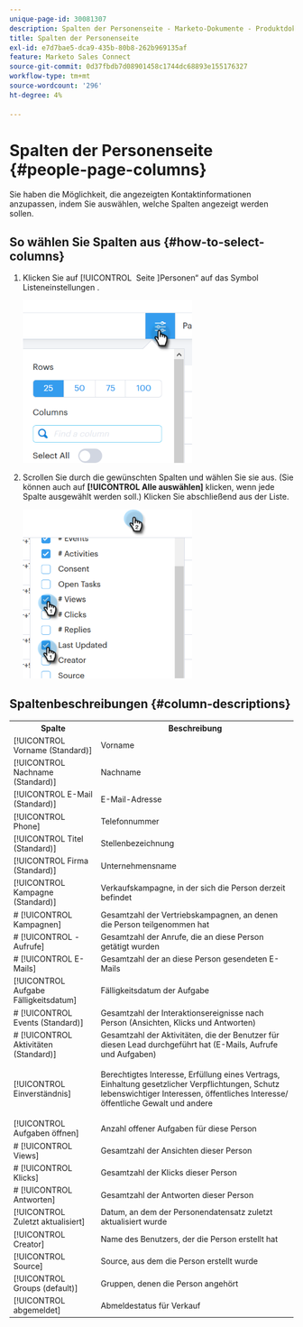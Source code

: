 ```yaml
---
unique-page-id: 30081307
description: Spalten der Personenseite - Marketo-Dokumente - Produktdokumentation
title: Spalten der Personenseite
exl-id: e7d7bae5-dca9-435b-80b8-262b969135af
feature: Marketo Sales Connect
source-git-commit: 0d37fbdb7d08901458c1744dc68893e155176327
workflow-type: tm+mt
source-wordcount: '296'
ht-degree: 4%

---
```


# Spalten der Personenseite {#people-page-columns}

Sie haben die Möglichkeit, die angezeigten Kontaktinformationen anzupassen, indem Sie auswählen, welche Spalten angezeigt werden sollen.

## So wählen Sie Spalten aus {#how-to-select-columns}

1. Klicken Sie auf [!UICONTROL &#x200B; Seite &#x200B;]Personen“ auf das Symbol Listeneinstellungen .

   ![](assets/one-5.png)

1. Scrollen Sie durch die gewünschten Spalten und wählen Sie sie aus. (Sie können auch auf **[!UICONTROL Alle auswählen]** klicken, wenn jede Spalte ausgewählt werden soll.) Klicken Sie abschließend aus der Liste.

   ![](assets/two-4.png)

## Spaltenbeschreibungen {#column-descriptions}

<table> 
 <colgroup> 
  <col> 
  <col> 
 </colgroup> 
 <tbody> 
  <tr> 
   <th>Spalte</th> 
   <th>Beschreibung</th> 
  </tr> 
  <tr> 
   <td>[!UICONTROL Vorname (Standard)]</td> 
   <td>Vorname</td> 
  </tr> 
  <tr> 
   <td>[!UICONTROL Nachname (Standard)]</td> 
   <td>Nachname</td> 
  </tr> 
  <tr> 
   <td colspan="1">[!UICONTROL E-Mail (Standard)]</td> 
   <td colspan="1">E-Mail-Adresse</td> 
  </tr> 
  <tr> 
   <td colspan="1">[!UICONTROL Phone]</td> 
   <td colspan="1">Telefonnummer</td> 
  </tr> 
  <tr> 
   <td colspan="1">[!UICONTROL Titel (Standard)]</td> 
   <td colspan="1">Stellenbezeichnung</td> 
  </tr> 
  <tr> 
   <td>[!UICONTROL Firma (Standard)]</td> 
   <td>Unternehmensname</td> 
  </tr> 
  <tr> 
   <td>[!UICONTROL Kampagne (Standard)]</td> 
   <td>Verkaufskampagne, in der sich die Person derzeit befindet</td> 
  </tr> 
  <tr> 
   <td># [!UICONTROL Kampagnen]</td> 
   <td>Gesamtzahl der Vertriebskampagnen, an denen die Person teilgenommen hat</td> 
  </tr> 
  <tr> 
   <td># [!UICONTROL -Aufrufe]</td> 
   <td>Gesamtzahl der Anrufe, die an diese Person getätigt wurden</td> 
  </tr> 
  <tr> 
   <td># [!UICONTROL E-Mails]</td> 
   <td>Gesamtzahl der an diese Person gesendeten E-Mails</td> 
  </tr> 
  <tr> 
   <td>[!UICONTROL Aufgabe Fälligkeitsdatum]</td> 
   <td>Fälligkeitsdatum der Aufgabe</td> 
  </tr> 
  <tr> 
   <td># [!UICONTROL Events (Standard)]</td> 
   <td>Gesamtzahl der Interaktionsereignisse nach Person (Ansichten, Klicks und Antworten)</td> 
  </tr> 
  <tr> 
   <td># [!UICONTROL Aktivitäten (Standard)]</td> 
   <td>Gesamtzahl der Aktivitäten, die der Benutzer für diesen Lead durchgeführt hat (E-Mails, Aufrufe und Aufgaben)</td> 
  </tr> 
  <tr> 
   <td>[!UICONTROL Einverständnis]</td> 
   <td><p>Berechtigtes Interesse, Erfüllung eines Vertrags, Einhaltung gesetzlicher Verpflichtungen, Schutz lebenswichtiger Interessen, öffentliches Interesse/öffentliche Gewalt und andere</p></td> 
  </tr> 
  <tr> 
   <td>[!UICONTROL Aufgaben öffnen]</td> 
   <td>Anzahl offener Aufgaben für diese Person</td> 
  </tr> 
  <tr> 
   <td># [!UICONTROL Views]</td> 
   <td>Gesamtzahl der Ansichten dieser Person</td> 
  </tr> 
  <tr> 
   <td># [!UICONTROL Klicks]</td> 
   <td>Gesamtzahl der Klicks dieser Person</td> 
  </tr> 
  <tr> 
   <td># [!UICONTROL Antworten]</td> 
   <td>Gesamtzahl der Antworten dieser Person</td> 
  </tr> 
  <tr> 
   <td>[!UICONTROL Zuletzt aktualisiert]</td> 
   <td>Datum, an dem der Personendatensatz zuletzt aktualisiert wurde</td> 
  </tr> 
  <tr> 
   <td>[!UICONTROL Creator]</td> 
   <td>Name des Benutzers, der die Person erstellt hat</td> 
  </tr> 
  <tr> 
   <td>[!UICONTROL Source]</td> 
   <td>Source, aus dem die Person erstellt wurde</td> 
  </tr> 
  <tr> 
   <td>[!UICONTROL Groups (default)]</td> 
   <td>Gruppen, denen die Person angehört</td> 
  </tr> 
  <tr> 
   <td colspan="1">[!UICONTROL abgemeldet]</td> 
   <td colspan="1">Abmeldestatus für Verkauf</td> 
  </tr> 
 </tbody> 
</table>
